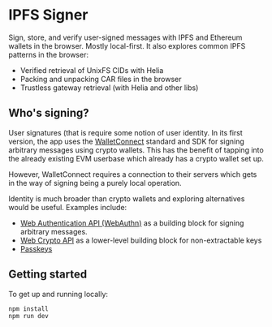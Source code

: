 # IPFS Signer

Sign, store, and verify user-signed messages with IPFS and Ethereum wallets in the browser. Mostly local-first.
It also explores common IPFS patterns in the browser:
- Verified retrieval of UnixFS CIDs with Helia
- Packing and unpacking CAR files in the browser
- Trustless gateway retrieval (with Helia and other libs)

## Who's signing?

User signatures (that is  require some notion of user identity. In its first version, the app uses the [WalletConnect](https://walletconnect.com/) standard and SDK for signing arbitrary messages using crypto wallets. This has the benefit of tapping into the already existing EVM userbase which already has a crypto wallet set up.

However, WalletConnect requires a connection to their servers which gets in the way of signing being a purely local operation.  

Identity is much broader than crypto wallets and exploring alternatives would be useful. Examples include:
- [Web Authentication API (WebAuthn)](https://developer.mozilla.org/en-US/docs/Web/API/Web_Authentication_API) as a building block for signing arbitrary messages. 
- [Web Crypto API](https://developer.mozilla.org/en-US/docs/Web/API/Web_Crypto_API) as a lower-level building block for non-extractable keys
- [Passkeys](https://fidoalliance.org/passkeys/)


## Getting started

To get up and running locally:

```sh
npm install
npm run dev
```
